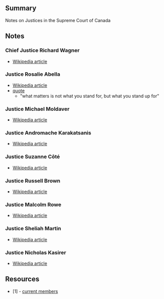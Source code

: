## Summary

Notes on Justices in the Supreme Court of Canada

## Notes

### Chief Justice Richard Wagner

* [Wikipedia article](https://en.wikipedia.org/wiki/Richard_Wagner_(judge))

### Justice Rosalie Abella 

* [Wikipedia article](https://en.wikipedia.org/wiki/Rosalie_Abella)
* [quote](https://globalnews.ca/news/7641177/canada-arbitrary-detention-coalition-2-michaels/)
    - "what matters is not what you stand for, but what you stand up for"

### Justice Michael Moldaver

* [Wikipedia article](https://en.wikipedia.org/wiki/Michael_Moldaver)

### Justice Andromache Karakatsanis

* [Wikipedia article](https://en.wikipedia.org/wiki/Andromache_Karakatsanis)

### Justice Suzanne Côté 

* [Wikipedia article](https://en.wikipedia.org/wiki/Suzanne_C%C3%B4t%C3%A9)

### Justice Russell Brown 

* [Wikipedia article](https://en.wikipedia.org/wiki/Russell_Brown_(judge))

### Justice Malcolm Rowe

* [Wikipedia article](https://en.wikipedia.org/wiki/Malcolm_Rowe)

### Justice Sheliah Martin 

* [Wikipedia article](https://en.wikipedia.org/wiki/Sheilah_Martin)

### Justice Nicholas Kasirer

* [Wikipedia article](https://en.wikipedia.org/wiki/Nicholas_Kasirer)


## Resources

* [1] - [current members](https://en.wikipedia.org/wiki/Supreme_Court_of_Canada#Current_members)
